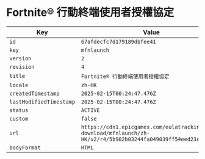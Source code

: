 # Fortnite® 行動終端使用者授權協定

| Key | Value |
| --- | ----- |
| `id` | `67afdecfc7d179189dbfee41` |
| `key` | `mfnlaunch` |
| `version` | `2` |
| `revision` | `4` |
| `title` | `Fortnite® 行動終端使用者授權協定` |
| `locale` | `zh-HK` |
| `createdTimestamp` | `2025-02-15T00:24:47.476Z` |
| `lastModifiedTimestamp` | `2025-02-15T00:24:47.476Z` |
| `status` | `ACTIVE` |
| `custom` | `false` |
| `url` | `https://cdn1.epicgames.com/eulatracking-download/mfnlaunch/zh-HK/v2/r4/5b902b03244fa049039ff54eed23c641.pdf` |
| `bodyFormat` | `HTML` |
